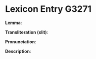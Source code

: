 # Lexicon Entry G3271

**Lemma**: 

**Transliteration (xlit)**: 

**Pronunciation**: 

**Description**:


